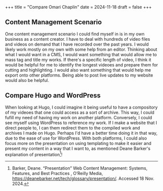 +++
title = "Compare Omari Chaplin"
date = 2024-11-18
draft = false
+++
## Content Management Scenario 
One content management scenario I could find myself in is in my own business as a content creator. I have to deal with hundreds of video files and videos on demand that I have recorded over the past years. I would likely work mostly on my own with some help from an editor. Thinking about what I would want in a CMS, I would want something that would allow me to mass tag and title my works. If there's a specific length of video, I think it would be helpful for me to identify the longest videoes and prepare them for cutting and highlighting. I would also want something that would help me export onto other platforms. Being able to post live updates to my website would also be helpful.
 ## Compare Hugo and WordPress
When looking at Hugo, I could imagine it being useful to have a compository of my videoes that one could access as a sort of archive. This way, I could fufill my need of having my work on another platform.
Conversely, I could see myself using WordPress to reference my work. If I make a website that I direct people to, I can them redirect them to the compiled work and archives I made on Hugo. Perhaps I'd have a better time doing it in that way, due to the ease of use for WordPress. 
With both platforms, I could also focus more on the presentation on using templating to make it easier and present my content in a way that I want to, as mentioned Deane Barker's explanation of presentation[^1]!


[^1]: Barker, Deane. “Presentation” Web Content Management: Systems, Features, and Best Practices , O’Reilly Media, https://deanebarker.net/tech/glossary/presentation/. Accessed 18 Nov. 2024. 